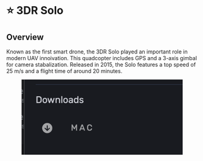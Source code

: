 # ⭐ 3DR Solo

## Overview

Known as the first smart drone, the 3DR Solo played an important role in modern UAV innoivation.  This quadcopter includes GPS and a 3-axis gimbal for camera stabalization.  Released in 2015, the Solo features a top speed of 25 m/s and a flight time of around 20 minutes.

<figure><img src="../../.gitbook/assets/image (4).png" alt=""><figcaption></figcaption></figure>
